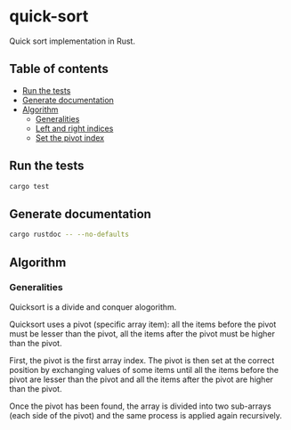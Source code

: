# quick-sort

Quick sort implementation in Rust.

## Table of contents

- [Run the tests](#run-the-tests)
- [Generate documentation](#generate-documentation)
- [Algorithm](#algorithm)
    * [Generalities](#generalities)
    * [Left and right indices](#left-and-right-indices)
    * [Set the pivot index](#set-the-pivot-index)

## Run the tests

```sh
cargo test
```

## Generate documentation

```bash
cargo rustdoc -- --no-defaults
```

## Algorithm

### Generalities

Quicksort is a divide and conquer alogorithm.

Quicksort uses a pivot (specific array item):
all the items before the pivot must be lesser than the pivot,
all the items after the pivot must be higher than the pivot.

First, the pivot is the first array index.
The pivot is then set at the correct position
by exchanging values of some items until
all the items before the pivot are lesser than the pivot and
all the items after the pivot are higher than the pivot.

Once the pivot has been found, the array is divided into two sub-arrays
(each side of the pivot) and the same process is applied again recursively.
